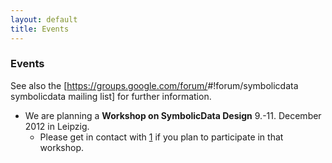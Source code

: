 ```yaml
---
layout: default
title: Events
---
```


### Events

See also the [<https://groups.google.com/forum/>\#!forum/symbolicdata symbolicdata mailing list] for further information.

-   We are planning a **Workshop on SymbolicData Design** 9.-11. December 2012 in Leipzig.
    -   Please get in contact with [1](mailto:graebe@informatik.uni-leipzig.de) if you plan to participate in that workshop.

